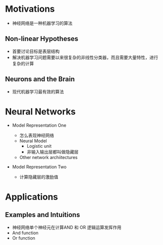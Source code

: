 # Motivations
* 神经网络是一种机器学习的算法

## Non-linear Hypotheses
* 首要讨论目标是表层结构
* 解决机器学习问题需要以来很复杂的非线性分类器，而且需要大量特性，进行复杂的计算

## Neurons and the Brain
* 现代机器学习最有效的算法

# Neural Networks
* Model Representation One
  * 怎么表现神经网络
  * Neural Model
    * Logistic unit
    * 非输入输出层都叫做隐藏层
  * Other network archiitectures

* Model Representation Two
  * 计算隐藏层的激励值

# Applications

## Examples and Intuitions
* 神经网络单个神经元在计算AND 和 OR 逻辑运算发挥作用
* And function
* Or function


